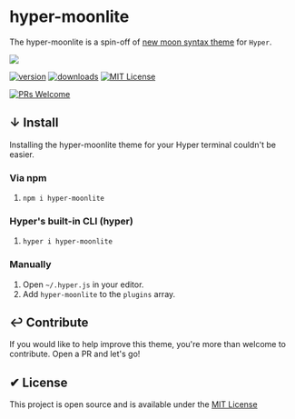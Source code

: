 # hyper-moonlite

The hyper-moonlite is a spin-off of [new moon syntax theme](https://github.com/taniarascia/new-moon) for `Hyper`.

![](https://imgur.com/gwoqXLc.png)

[![version][version-badge]][package]
[![downloads][downloads-badge]][npmtrends]
[![MIT License][license-badge]][license]

[![PRs Welcome][prs-badge]][prs]

## ↓ Install

Installing the hyper-moonlite theme for your Hyper terminal couldn't be easier.

### Via npm

1. `npm i hyper-moonlite`

### Hyper's built-in CLI (hyper)

1. `hyper i hyper-moonlite`

### Manually

1. Open `~/.hyper.js` in your editor.
2. Add `hyper-moonlite` to the `plugins` array.

## ↩︎ Contribute

If you would like to help improve this theme, you're more than welcome to contribute. Open a PR and let's go!

## ✔︎ License

This project is open source and is available under the [MIT License](LICENSE)

[license-badge]: https://img.shields.io/npm/l/hyper-moonlite.svg?style=flat-square
[license]: https://opensource.org/licenses/MI]
[version-badge]: https://img.shields.io/npm/v/hyper-moonlite.svg?style=flat-square
[package]: https://www.npmjs.com/package/hyper-moonlite
[downloads-badge]: https://img.shields.io/npm/dw/hyper-moonlite.svg?style=flat-square
[npmtrends]: http://www.npmtrends.com/hyper-moonlite
[prs-badge]: https://img.shields.io/badge/PRs-welcome-brightgreen.svg?style=flat-square
[prs]: http://makeapullrequest.com
